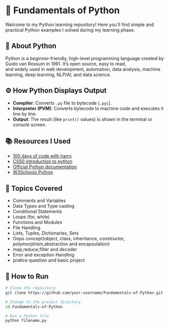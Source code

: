 # 📘 Fundamentals of Python

Welcome to my Python learning repository! Here you'll find simple and practical Python examples I solved during my learning phase.

## 🐍 About Python

Python is a beginner-friendly, high-level programming language created by Guido van Rossum in 1991. It’s open source, easy to read,  
and widely used in web development, automation, data analysis, machine learning, deep learning, NLP/AI, and data science.

## ⚙️ How Python Displays Output

- **Compiler**: Converts `.py` file to bytecode (`.pyc`).
- **Interpreter (PVM)**: Converts bytecode to machine code and executes it line by line.
- **Output**: The result (like `print()` values) is shown in the terminal or console screen.

## 📚 Resources I Used

- [100 days of code with harry](https://youtube.com/playlist?list=PLu0W_9lII9agwh1XjRt242xIpHhPT2llg&feature=shared)
- [CS50 introduction to python ](https://youtu.be/nLRL_NcnK-4?feature=shared)
- [Official Python documentation](https://docs.python.org/3/tutorial/index.html)
- [W3Schools Python](https://www.w3schools.com/python/)

## 🧠 Topics Covered

- Comments and Variables 
- Data Types and Type casting
- Conditional Statements
- Loops (for, while)
- Functions and Modules
- File Handling
- Lists, Tuples, Dictionaries, Sets
- Oops concept(object, class, inheritance, constructor, polymorphism,abstraction and encapsulation)
- map,reduce,filter and decoder
- Error and exception Handling
- pratice question and basic project

## 🚀 How to Run

```bash
# Clone the repository
git clone https://github.com/your-username/Fundamentals-of-Python.git

# Change to the project directory
cd Fundamentals-of-Python

# Run a Python file
python filename.py
